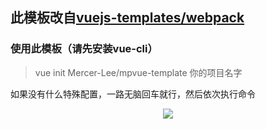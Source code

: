 ## 此模板改自[vuejs-templates/webpack](https://github.com/vuejs-templates/webpack)
 


### 使用此模板（请先安装vue-cli）

> vue init Mercer-Lee/mpvue-template 你的项目名字

如果没有什么特殊配置，一路无脑回车就行，然后依次执行命令
<div align=center>
   <img src="https://github.com/Mercer-Lee/mpvue-template/blob/master/docs/image/init.png"/>
</div>


